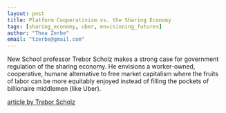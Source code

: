 ```yaml
---
layout: post
title: Platform Cooperativism vs. the Sharing Economy
tags: [sharing_economy, uber, envisioning_futures]
author: "Thea Zerbe"
email: "tzerbe@gmail.com"
--- 
```


New School professor Trebor Scholz makes a strong case for government regulation of the sharing economy. He envisions a worker-owned, cooperative, humane alternative to free market capitalism where the fruits of labor can be more equitably enjoyed instead of filling the pockets of billionaire middlemen (like Uber).

[article by Trebor Scholz](https://medium.com/@trebors/platform-cooperativism-vs-the-sharing-economy-2ea737f1b5ad#.akdfayp9o)
